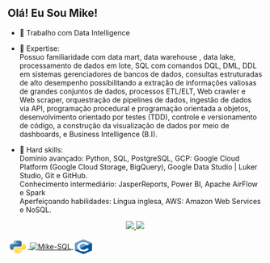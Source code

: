 ## Olá! Eu Sou Mike!

- 🔭 Trabalho com Data Intelligence

- 🌱 Expertise:<br>
Possuo familiaridade com data mart, data warehouse , data lake, processamento de dados em lote, SQL com comandos DQL, DML, DDL em sistemas gerenciadores de bancos de dados, consultas estruturadas de alto desempenho possibilitando a extração de informações valiosas de grandes conjuntos de dados, processos ETL/ELT, Web crawler e Web scraper, orquestração de pipelines de dados, ingestão de dados via API, programação procedural e programação orientada a objetos, desenvolvimento orientado por testes (TDD), controle e versionamento de código, a construção da visualização de dados por meio de dashboards, e Business Intelligence (B.I).

- 🎯 Hard skills:<br>
Domínio avançado: Python, SQL, PostgreSQL, GCP: Google Cloud Platform (Google Cloud Storage, BigQuery), Google Data Studio | Luker Studio, Git e GitHub.<br>
Conhecimento intermediário: JasperReports, Power BI, Apache AirFlow e Spark<br>
Aperfeiçoando habilidades: Língua inglesa, AWS: Amazon Web Services e NoSQL.<br>


<div align="center">
  <a href="https://github.com/MikeWilliamm">
  <img height="180em" src="https://github-readme-stats.vercel.app/api?username=MikeWilliamm&show_icons=true&theme=dracula&include_all_commits=true&count_private=true"/>
  <img height="180em" src="https://github-readme-stats.vercel.app/api/top-langs/?username=MikeWilliamm&layout=compact&langs_count=7&theme=dracula"/>
</div>
<div style="display: inline_block"><br>
  <img align="center" alt="Mike-Python" height="30" width="40" src="https://raw.githubusercontent.com/devicons/devicon/master/icons/python/python-original.svg">
  <img align="center" alt="Mike-SQL" height="30" width="40" src="https://icons.veryicon.com/png/o/application/designer-icon/sql-5.png">
  <img align="center" alt="Mike-C" height="30" width="40" src="https://raw.githubusercontent.com/devicons/devicon/master/icons/c/c-original.svg">
</div>
